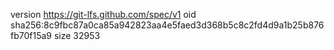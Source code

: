version https://git-lfs.github.com/spec/v1
oid sha256:8c9fbc87a0ca85a942823aa4e5faed3d368b5c8c2fd4d9a1b25b876fb70f15a9
size 32953
